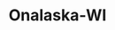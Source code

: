 ---
title: Onalaska-WI
slug: onalaska-wi
f_state:
- cms/state/wisconsin.md
f_locations:
- cms/payday-loan/cash-advance-6483.md
- cms/payday-loan/check-go-10009.md
- cms/payday-loan/check-advance-10335.md
- cms/payday-loan/check-into-cash-12632.md
- cms/payday-loan/payday-usa-24122.md
updated-on: '2024-05-30T13:41:28.615Z'
created-on: '2024-05-30T13:41:28.615Z'
published-on: '2024-05-30T13:54:32.469Z'
f_city: Onalaska
layout: '[city].html'
tags: city
---